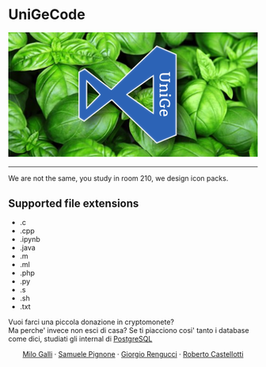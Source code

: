 # UniGeCode

![](banner.png)

---
We are not the same, you study in room 210, we design icon packs.

## Supported file extensions

- .c
- .cpp
- .ipynb
- .java
- .m
- .ml
- .php
- .py
- .s
- .sh
- .txt


Vuoi farci una piccola donazione in cryptomonete?  
Ma perche' invece non esci di casa? Se ti piacciono cosi' tanto i database come dici, studiati gli internal di [PostgreSQL](https://www.postgresql.org/docs/)

<center>
<a href="https://github.com/thaMilo">Milo Galli</a> ·
<a href="https://github.com/SamuelePignone">Samuele Pignone</a> ·
<a href="https://github.com/GiorgioRen">Giorgio Rengucci</a> ·
<a href="https://github.com/rcastellotti">Roberto Castellotti </a> 

</center>